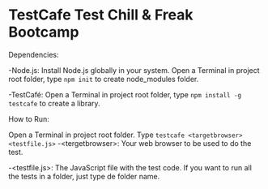 # TestCafe Test Chill & Freak Bootcamp

Dependencies:

-Node.js: Install Node.js globally in your system. Open a Terminal in project root folder, type `npm init` to create node_modules folder.

-TestCafé: Open a Terminal in project root folder, type `npm install -g testcafe` to create a library.

How to Run:

Open a Terminal in project root folder.
Type `testcafe <targetbrowser> <testfile.js>`
-\<tergetbrowser>: Your web browser to be used to do the test.

-\<testfile.js>: The JavaScript file with the test code. If you want to run all the tests in a folder, just type de folder name.

